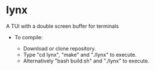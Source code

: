 # lynx
A TUI with a double screen buffer for terminals

- To compile:

    * Download or clone repository.
    * Type "cd lynx", "make" and "./lynx" to execute.
    * Alternatively "bash build.sh" and "./lynx" to execute.
